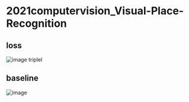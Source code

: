 # 2021computervision_Visual-Place-Recognition

## loss
![image](https://user-images.githubusercontent.com/72068129/144747709-f745c403-1e7c-4126-b98b-eebadf0f1422.png)
triplel

## baseline
![image](https://user-images.githubusercontent.com/72068129/144747603-d77f7410-50c4-4507-ae46-1bdea58d909d.png)
